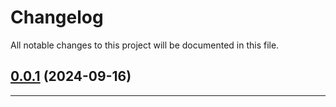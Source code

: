 <!--- BEGIN HEADER -->
# Changelog

All notable changes to this project will be documented in this file.
<!--- END HEADER -->

## [0.0.1](https://github.com/UN-OCHA/drupal-starterkit/compare/0.0.0...v0.0.1) (2024-09-16)


---

